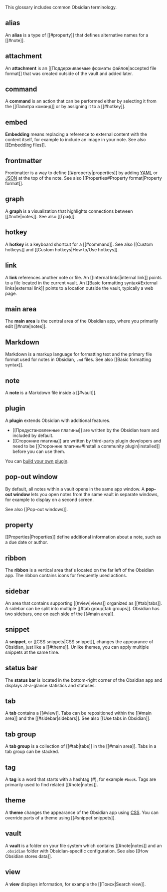 This glossary includes common Obsidian terminology.

## alias

An **alias** is a type of [[#property]] that defines alternative names for a [[#note]].

## attachment

An **attachment** is an [[Поддерживаемые форматы файлов|accepted file format]] that was created outside of the vault and added later.

## command

A **command** is an action that can be performed either by selecting it from the [[Палитра команд]] or by assigning it to a [[#hotkey]].

## embed

**Embedding** means replacing a reference to external content with the content itself, for example to include an image in your note. See also [[Embedding files]].

## frontmatter

Frontmatter is a way to define [[#property|properties]] by adding [YAML](https://yaml.org/) or [JSON](https://www.json.org/) at the top of the note. See also [[Properties#Property format|Property format]].

## graph

A **graph** is a visualization that highlights connections between [[#note|notes]]. See also [[Граф]].

## hotkey

A **hotkey** is a keyboard shortcut for a [[#command]]. See also [[Custom hotkeys]] and [[Custom hotkeys|How to/Use hotkeys]].

## link

A **link** references another note or file. An [[Internal links|internal link]] points to a file located in the current vault. An [[Basic formatting syntax#External links|external link]] points to a location outside the vault, typically a web page.

## main area

The **main area** is the central area of the Obsidian app, where you primarily edit [[#note|notes]].

## Markdown

Markdown is a markup language for formatting text and the primary file format used for notes in Obsidian, `.md` files. See also [[Basic formatting syntax]].

## note

A **note** is a Markdown file inside a [[#vault]].

## plugin

A **plugin** extends Obsidian with additional features.

- [[Предустановленные плагины]] are written by the Obsidian team and included by default.
- [[Сторонние плагины]] are written by third-party plugin developers and need to be [[Сторонние плагины#Install a community plugin|installed]] before you can use them.

You can [build your own plugin](https://docs.obsidian.md/Plugins/Getting+started/Build+a+plugin).

## pop-out window

By default, all notes within a vault opens in the same app window. A **pop-out window** lets you open notes from the same vault in separate windows, for example to display on a second screen.

See also [[Pop-out windows]].

## property

[[Properties|Properties]] define additional information about a note, such as a due date or author.

## ribbon

The **ribbon** is a vertical area that's located on the far left of the Obsidian app. The ribbon contains icons for frequently used actions.

## sidebar

An area that contains supporting [[#view|views]] organized as [[#tab|tabs]]. A sidebar can be split into multiple [[#tab group|tab groups]]. Obsidian has two sidebars, one on each side of the [[#main area]].

## snippet

A **snippet**, or [[CSS snippets|CSS snippet]], changes the appearance of Obsidian, just like a [[#theme]]. Unlike themes, you can apply multiple snippets at the same time.

## status bar

The **status bar** is located in the bottom-right corner of the Obsidian app and displays at-a-glance statistics and statuses.

## tab

A **tab** contains a [[#view]]. Tabs can be repositioned within the [[#main area]] and the [[#sidebar|sidebars]]. See also [[Use tabs in Obsidian]].

## tab group

A **tab group** is a collection of [[#tab|tabs]] in the [[#main area]]. Tabs in a tab group can be stacked.

## tag

A **tag** is a word that starts with a hashtag (#), for example `#book`. Tags are primarily used to find related [[#note|notes]].

## theme

A **theme** changes the appearance of the Obsidian app using [CSS](https://developer.mozilla.org/en-US/docs/Web/CSS). You can override parts of a theme using [[#snippet|snippets]].

## vault

A **vault** is a folder on your file system which contains [[#note|notes]] and an `.obsidian` folder with Obsidian-specific configuration. See also [[How Obsidian stores data]].

## view

A **view** displays information, for example the [[Поиск|Search view]].


